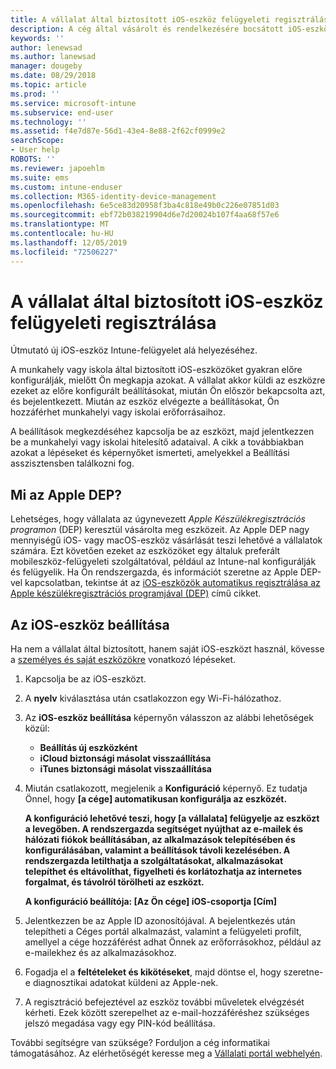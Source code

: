 ```yaml
---
title: A vállalat által biztosított iOS-eszköz felügyeleti regisztrálása. | Microsoft Docs
description: A cég által vásárolt és rendelkezésére bocsátott iOS-eszköz Intune-beli regisztrálásának leírása
keywords: ''
author: lenewsad
ms.author: lanewsad
manager: dougeby
ms.date: 08/29/2018
ms.topic: article
ms.prod: ''
ms.service: microsoft-intune
ms.subservice: end-user
ms.technology: ''
ms.assetid: f4e7d87e-56d1-43e4-8e88-2f62cf0999e2
searchScope:
- User help
ROBOTS: ''
ms.reviewer: japoehlm
ms.suite: ems
ms.custom: intune-enduser
ms.collection: M365-identity-device-management
ms.openlocfilehash: 6e5ce83d20958f3ba4c818e49b0c226e07851d03
ms.sourcegitcommit: ebf72b038219904d6e7d20024b107f4aa68f57e6
ms.translationtype: MT
ms.contentlocale: hu-HU
ms.lasthandoff: 12/05/2019
ms.locfileid: "72506227"
---
```

# <a name="enroll-your-organization-provided-ios-device-in-management"></a>A vállalat által biztosított iOS-eszköz felügyeleti regisztrálása

Útmutató új iOS-eszköz Intune-felügyelet alá helyezéséhez.  

A munkahely vagy iskola által biztosított iOS-eszközöket gyakran előre konfigurálják, mielőtt Ön megkapja azokat. A vállalat akkor küldi az eszközre ezeket az előre konfigurált beállításokat, miután Ön először bekapcsolta azt, és bejelentkezett. Miután az eszköz elvégezte a beállításokat, Ön hozzáférhet munkahelyi vagy iskolai erőforrásaihoz.  

A beállítások megkezdéséhez kapcsolja be az eszközt, majd jelentkezzen be a munkahelyi vagy iskolai hitelesítő adataival. A cikk a továbbiakban azokat a lépéseket és képernyőket ismerteti, amelyekkel a Beállítási asszisztensben találkozni fog.

## <a name="what-is-apple-dep"></a>Mi az Apple DEP?

Lehetséges, hogy vállalata az úgynevezett *Apple Készülékregisztrációs programon* (DEP) keresztül vásárolta meg eszközeit. Az Apple DEP nagy mennyiségű iOS- vagy macOS-eszköz vásárlását teszi lehetővé a vállalatok számára. Ezt követően ezeket az eszközöket egy általuk preferált mobileszköz-felügyeleti szolgáltatóval, például az Intune-nal konfigurálják és felügyelik. Ha Ön rendszergazda, és információt szeretne az Apple DEP-vel kapcsolatban, tekintse át az [iOS-eszközök automatikus regisztrálása az Apple készülékregisztrációs programjával (DEP)](/intune/enrollment/device-enrollment-program-enroll-ios) című cikket.

## <a name="set-up-your-ios-device"></a>Az iOS-eszköz beállítása

Ha nem a vállalat által biztosított, hanem saját iOS-eszközt használ, kövesse a [személyes és saját eszközökre](enroll-your-device-in-intune-ios.md) vonatkozó lépéseket.  

1. Kapcsolja be az iOS-eszközt.
2. A **nyelv** kiválasztása után csatlakozzon egy Wi-Fi-hálózathoz.
3. Az **iOS-eszköz beállítása** képernyőn válasszon az alábbi lehetőségek közül:
   - **Beállítás új eszközként**
   - **iCloud biztonsági másolat visszaállítása**
   - **iTunes biztonsági másolat visszaállítása**

4. Miután csatlakozott, megjelenik a **Konfiguráció** képernyő. Ez tudatja Önnel, hogy **[a cége] automatikusan konfigurálja az eszközét.**

   **A konfiguráció lehetővé teszi, hogy [a vállalata] felügyelje az eszközt a levegőben. A rendszergazda segítséget nyújthat az e-mailek és hálózati fiókok beállításában, az alkalmazások telepítésében és konfigurálásában, valamint a beállítások távoli kezelésében. A rendszergazda letilthatja a szolgáltatásokat, alkalmazásokat telepíthet és eltávolíthat, figyelheti és korlátozhatja az internetes forgalmat, és távolról törölheti az eszközt.**

   **A konfiguráció beállítója: [Az Ön cége] iOS-csoportja [Cím]**

5. Jelentkezzen be az Apple ID azonosítójával. A bejelentkezés után telepítheti a Céges portál alkalmazást, valamint a felügyeleti profilt, amellyel a cége hozzáférést adhat Önnek az erőforrásokhoz, például az e-mailekhez és az alkalmazásokhoz.
6. Fogadja el a **feltételeket és kikötéseket**, majd döntse el, hogy szeretne-e diagnosztikai adatokat küldeni az Apple-nek.
7. A regisztráció befejeztével az eszköz további műveletek elvégzését kérheti. Ezek között szerepelhet az e-mail-hozzáféréshez szükséges jelszó megadása vagy egy PIN-kód beállítása.

További segítségre van szüksége? Forduljon a cég informatikai támogatásához. Az elérhetőségét keresse meg a [Vállalati portál webhelyén](https://go.microsoft.com/fwlink/?linkid=2010980).
